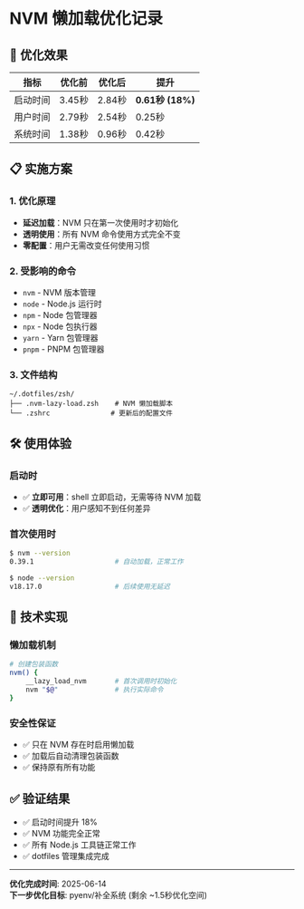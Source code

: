 # NVM 懒加载优化记录

## 🚀 优化效果

| 指标 | 优化前 | 优化后 | 提升 |
|------|-------|-------|------|
| 启动时间 | 3.45秒 | 2.84秒 | **0.61秒 (18%)** |
| 用户时间 | 2.79秒 | 2.54秒 | 0.25秒 |
| 系统时间 | 1.38秒 | 0.96秒 | 0.42秒 |

## 📋 实施方案

### 1. 优化原理
- **延迟加载**：NVM 只在第一次使用时才初始化
- **透明使用**：所有 NVM 命令使用方式完全不变
- **零配置**：用户无需改变任何使用习惯

### 2. 受影响的命令
- `nvm` - NVM 版本管理
- `node` - Node.js 运行时
- `npm` - Node 包管理器  
- `npx` - Node 包执行器
- `yarn` - Yarn 包管理器
- `pnpm` - PNPM 包管理器

### 3. 文件结构
```
~/.dotfiles/zsh/
├── .nvm-lazy-load.zsh    # NVM 懒加载脚本
└── .zshrc               # 更新后的配置文件
```

## 🛠️ 使用体验

### 启动时
- ✅ **立即可用**：shell 立即启动，无需等待 NVM 加载
- ✅ **透明优化**：用户感知不到任何差异

### 首次使用时
```bash
$ nvm --version
0.39.1                    # 自动加载，正常工作

$ node --version  
v18.17.0                  # 后续使用无延迟
```

## 🔧 技术实现

### 懒加载机制
```bash
# 创建包装函数
nvm() {
    __lazy_load_nvm       # 首次调用时初始化
    nvm "$@"              # 执行实际命令
}
```

### 安全性保证
- ✅ 只在 NVM 存在时启用懒加载
- ✅ 加载后自动清理包装函数
- ✅ 保持原有所有功能

## ✅ 验证结果

- ✅ 启动时间提升 18%
- ✅ NVM 功能完全正常
- ✅ 所有 Node.js 工具链正常工作
- ✅ dotfiles 管理集成完成

---

**优化完成时间**: 2025-06-14  
**下一步优化目标**: pyenv/补全系统 (剩余 ~1.5秒优化空间)